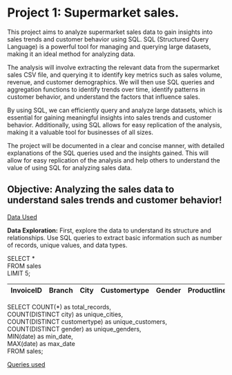 # Project 1: Supermarket sales.

This project aims to analyze supermarket sales data to gain insights into sales trends and customer behavior using SQL. SQL (Structured Query Language) is a powerful tool for managing and querying large datasets, making it an ideal method for analyzing data.

The analysis will involve extracting the relevant data from the supermarket sales CSV file, and querying it to identify key metrics such as sales volume, revenue, and customer demographics. We will then use SQL queries and aggregation functions to identify trends over time, identify patterns in customer behavior, and understand the factors that influence sales.

By using SQL, we can efficiently query and analyze large datasets, which is essential for gaining meaningful insights into sales trends and customer behavior. Additionally, using SQL allows for easy replication of the analysis, making it a valuable tool for businesses of all sizes.

The project will be documented in a clear and concise manner, with detailed explanations of the SQL queries used and the insights gained. This will allow for easy replication of the analysis and help others to understand the value of using SQL for analyzing sales data.

## Objective: Analyzing the sales data to understand sales trends and customer behavior!
[Data Used](https://www.kaggle.com/datasets/aungpyaeap/supermarket-sales)

**Data Exploration:** First, explore the data to understand its structure and relationships. Use SQL queries to extract basic information such as number of records, unique values, and data types.

SELECT * <br />
FROM sales <br />
LIMIT 5;

| InvoiceID | Branch | City | Customertype | Gender | Productline | Unitprice | Quantity | Total | Date | Time | Payment | Grossincome | Rating |
| --------- | ------ | ---- | ------------ | ------ | ----------- | --------- | -------- | ----- | ---- | ---- | ------- | ----------- | ------ |

SELECT COUNT(*) as total_records,<br />
       COUNT(DISTINCT city) as unique_cities,<br />
       COUNT(DISTINCT customertype) as unique_customers,<br />
       COUNT(DISTINCT gender) as unique_genders,<br />
       MIN(date) as min_date,<br />
       MAX(date) as max_date<br />
FROM sales;

[Queries used](https://github.com/NickZward/Personal-Projects/blob/main/Supermarket%20Sales/Queries.txt)




